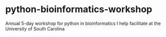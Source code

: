 # python-bioinformatics-workshop
Annual 5-day workshop for python in bioinformatics I help facilitate at the University of South Carolina
